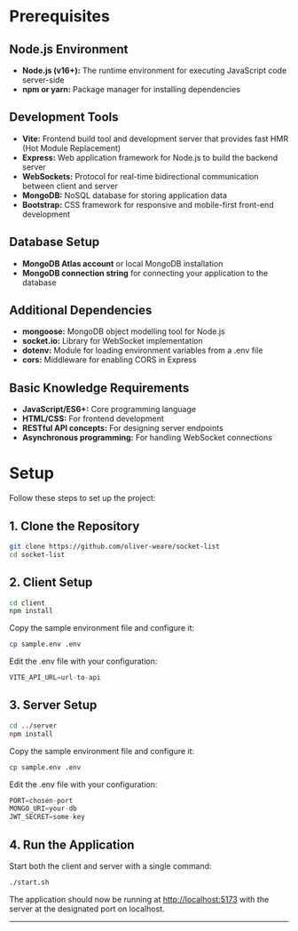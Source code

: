 # Prerequisites

## Node.js Environment

- **Node.js (v16+):** The runtime environment for executing JavaScript code server-side
- **npm or yarn:** Package manager for installing dependencies

## Development Tools

- **Vite:** Frontend build tool and development server that provides fast HMR (Hot Module Replacement)
- **Express:** Web application framework for Node.js to build the backend server
- **WebSockets:** Protocol for real-time bidirectional communication between client and server
- **MongoDB:** NoSQL database for storing application data
- **Bootstrap:** CSS framework for responsive and mobile-first front-end development

## Database Setup

- **MongoDB Atlas account** or local MongoDB installation
- **MongoDB connection string** for connecting your application to the database

## Additional Dependencies

- **mongoose:** MongoDB object modelling tool for Node.js
- **socket.io:** Library for WebSocket implementation
- **dotenv:** Module for loading environment variables from a .env file
- **cors:** Middleware for enabling CORS in Express

## Basic Knowledge Requirements

- **JavaScript/ES6+:** Core programming language
- **HTML/CSS:** For frontend development
- **RESTful API concepts:** For designing server endpoints
- **Asynchronous programming:** For handling WebSocket connections

# Setup

Follow these steps to set up the project:

## 1. Clone the Repository

```bash
git clone https://github.com/oliver-weare/socket-list
cd socket-list
```

## 2. Client Setup

```bash
cd client
npm install
```

Copy the sample environment file and configure it:

```bash
cp sample.env .env
```

Edit the .env file with your configuration:

```jsx
VITE_API_URL=url-to-api
```

## 3. Server Setup

```bash
cd ../server
npm install
```

Copy the sample environment file and configure it:

```bash
cp sample.env .env
```

Edit the .env file with your configuration:

```jsx
PORT=chosen-port
MONGO_URI=your-db
JWT_SECRET=some-key
```

## 4. Run the Application

Start both the client and server with a single command:

```bash
./start.sh
```

The application should now be running at [http://localhost:5173](http://localhost:5173) with the server at the designated port on localhost.

---